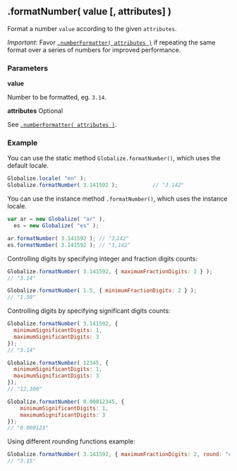 ## .formatNumber( value [, attributes] )

Format a number `value` according to the given `attributes`.

*Important*: Favor [`.numberFormatter( attributes )`](./number-formatter.md) if
repeating the same format over a series of numbers for improved performance.

### Parameters

**value**

Number to be formatted, eg. `3.14`.

**attributes** Optional

See [`.numberFormatter( attributes )`](./number-formatter.md).

### Example

You can use the static method `Globalize.formatNumber()`, which uses the default
locale.

```javascript
Globalize.locale( "en" );
Globalize.formatNumber( 3.141592 );           // "3.142"
```

You can use the instance method `.formatNumber()`, which uses the instance
locale.

```javascript
var ar = new Globalize( "ar" ),
  es = new Globalize( "es" );

ar.formatNumber( 3.141592 ); // "3٫142"
es.formatNumber( 3.141592 ); // "3,142"
```

Controlling digits by specifying integer and fraction digits counts:

```javascript
Globalize.formatNumber( 3.141592, { maximumFractionDigits: 2 } );
// "3.14"

Globalize.formatNumber( 1.5, { minimumFractionDigits: 2 } );
// "1.50"
```

Controlling digits by specifying significant digits counts:

```javascript
Globalize.formatNumber( 3.141592, {
  minimumSignificantDigits: 1,
  maximumSignificantDigits: 3
});
// "3.14"

Globalize.formatNumber( 12345, {
  minimumSignificantDigits: 1,
  maximumSignificantDigits: 3
});
// "12,300"

Globalize.formatNumber( 0.00012345, {
    minimumSignificantDigits: 1,
    maximumSignificantDigits: 3
});
// "0.000123"
```

Using different rounding functions example:

```javascript
Globalize.formatNumber( 3.141592, { maximumFractionDigits: 2, round: "ceil" } );
// "3.15"
```
